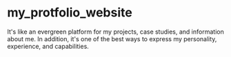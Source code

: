 # my_protfolio_website
It's like an evergreen platform for my projects, case studies, and information about me. In addition, it's one of the best ways to express my personality, experience, and capabilities.
